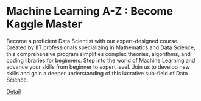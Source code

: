 # Machine Learning A-Z : Become Kaggle Master

Become a proficient Data Scientist with our expert-designed course. Created by IIT professionals specializing in Mathematics and Data Science, this comprehensive program simplifies complex theories, algorithms, and coding libraries for beginners. Step into the world of Machine Learning and advance your skills from beginner to expert level. Join us to develop new skills and gain a deeper understanding of this lucrative sub-field of Data Science. 

[Detail](https://eduitfree.com/courses/machine-learning-a-z-become-kaggle-master)
